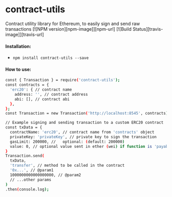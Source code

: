 # contract-utils
Contract utility library for Ethereum, to easily sign and send raw transactions
[![NPM version][npm-image]][npm-url] [![Build Status][travis-image]][travis-url]

#### Installation:
  - `npm install contract-utils --save`

#### How to use:
```sh
const { Transaction } = require('contract-utils');
const contracts = {
  'erc20': { // contract name
    address: '', // contract address
    abi: [], // contract abi
  },
};
const Transaction = new Transaction('http://localhost:8545', contracts);

// Example signing and sending transaction to a custom ERC20 contract
const txData = {
  contractName: 'erc20', // contract name from 'contracts' object
  privateKey: 'privateKey', // private key to sign the transaction
  gasLimit: 200000, //   optional: (default: 200000)
  value: 0, // optional value sent in ether (wei) if function is 'payable' (default: 0)
}
Transaction.send(
  txData,
  'transfer', // method to be called in the contract
  '0x...', // @param1
  1000000000000000000, // @param2
  // ...other params
)
.then(console.log);
```